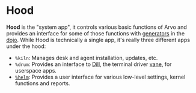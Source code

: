 # Hood

**Hood** is the "system app", it controls various basic functions of Arvo and provides an interface for some of those functions with [generators](generator) in the [dojo](dojo). While Hood is technically a single app, it's really three different apps under the hood:

- `%kiln`: Manages desk and agent installation, updates, etc.
- `%drum`: Provides an interface to [Dill](dill), the terminal driver [vane](vane), for userspace apps.
- [`%helm`](helm): Provides a user interface for various low-level settings, kernel functions and reports.

